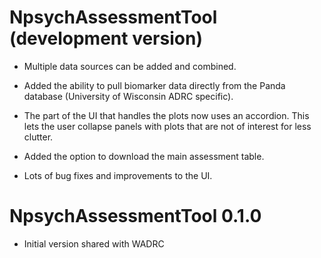 # NpsychAssessmentTool (development version)

-   Multiple data sources can be added and combined.

-   Added the ability to pull biomarker data directly from the Panda database (University of Wisconsin ADRC specific).

-   The part of the UI that handles the plots now uses an accordion. This lets the user collapse panels with plots that are not of interest for less clutter.

-   Added the option to download the main assessment table.

-   Lots of bug fixes and improvements to the UI.

# NpsychAssessmentTool 0.1.0

-   Initial version shared with WADRC